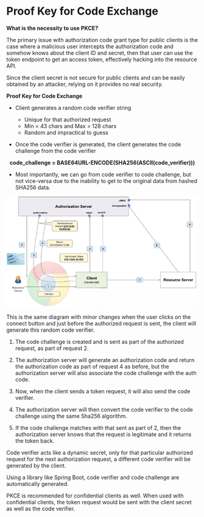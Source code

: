 # Proof Key for Code Exchange
**What is the necessity to use PKCE?**

The primary issue with authorization code grant type for public clients is the case where a malicious user intercepts the authorization code and somehow knows about the client ID and secret, then that user can use the token endpoint to get an access token, effectively hacking into the resource API.

Since the client secret is not secure for public clients and can be easily obtained by an attacker, relying on it provides no real security.

**Proof Key for Code Exchange**
* Client generates a random code verifier string
    * Unique for that authorized request
    * Min = 43 chars and Max = 128 chars
    * Random and impractical to guess

* Once the code verifier is generated, the client generates the code challenge from the code verifier
<p align="center"><strong>code_challenge = BASE64URL-ENCODE(SHA256(ASCII(code_verifier)))</strong></p>

* Most importantly, we can go from code verifier to code challenge, but not vice-versa due to the inability to get to the original data from hashed SHA256 data.

<img src="Image/pkce.png" alt="Flow with PKCE">

This is the same diagram with minor changes when the user clicks on the connect button and just before the authorized request is sent, the client will generate this random code verifier.
1. The code challenge is created and is sent as part of the authorized request, as part of request 2.

2. The authorization server will generate an authorization code and return the authorization code as part of request 4 as before, but the authorization server will also associate the code challenge with the auth code.
3. Now, when the client sends a token request, it will also send the code verifier.
4. The authorization server will then convert the code verifier to the code challenge using the same Sha256 algorithm.
5. If the code challenge matches with that sent as part of 2, then the authorization server knows that the request is legitimate and it returns the token back.

Code verifier acts like a dynamic secret, only for that particular authorized request for the next authorization request, a different code verifier will be generated by the client.

Using a library like Spring Boot, code verifier and code challenge are automatically generated.

PKCE is recommended for confidential clients as well. When used with confidential clients, the token request would be sent with the client secret as well as the code verifier.
